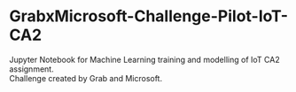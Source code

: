 # GrabxMicrosoft-Challenge-Pilot-IoT-CA2
Jupyter Notebook for Machine Learning training and modelling of IoT CA2 assignment.</br>
Challenge created by Grab and Microsoft.
